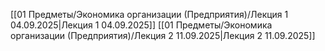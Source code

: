 [[01 Предметы/Экономика организации (Предприятия)/Лекция 1 04.09.2025|Лекция 1 04.09.2025]]
[[01 Предметы/Экономика организации (Предприятия)/Лекция 2 11.09.2025|Лекция 2 11.09.2025]]
